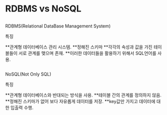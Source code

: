#
RDBMS vs NoSQL
===============
##
RDBMS(Relational DataBase Management System)

특징

**관계형 데이터베이스 관리 시스템.
**정해진 스키마
**각각의 속성과 값을 가진 테이블들이 서로 관계를 맺으며 존재.
**이러한 데이터들을 활용하기 위해서 SQL언어를 사용.

##
NoSQL(Not Only SQL)

특징

**관계형 데이터베이스와 반대되는 방식을 사용.
**테이블 간의 관계를 정의하지 않음.
**정해진 스키마가 없어 보다 자유롭게 데이터를 저장.
**key값만 가지고 데이터에 대한 입출력 수행.
